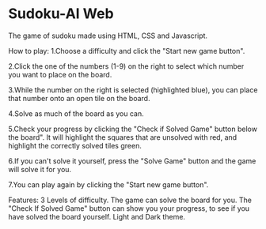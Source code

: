 # Sudoku-AI Web
The game of sudoku made using HTML, CSS and Javascript.

How to play:
1.Choose a difficulty and click the "Start new game button".

2.Click the one of the numbers (1-9) on the right to select which number you want to place on the board.

3.While the number on the right is selected (highlighted blue), 
  you can place that number onto an open tile on the board.

4.Solve as much of the board as you can.

5.Check your progress by clicking the "Check if Solved Game" button below the board".
  It will highlight the squares that are unsolved with red, and highlight the correctly solved tiles green.

6.If you can't solve it yourself, press the "Solve Game" button and the game will solve it for you.

7.You can play again by clicking the "Start new game button".


Features:
3 Levels of difficulty.
The game can solve the board for you.
The "Check If Solved Game" button can show you your progress, to see if you have solved the board yourself.
Light and Dark theme.

